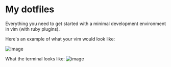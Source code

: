 # My dotfiles

Everything you need to get started with a minimal development environment in vim (with ruby plugins).

Here's an example of what your vim would look like:

![image](https://user-images.githubusercontent.com/22937651/48655970-d03ccf80-e9ec-11e8-9c3e-a4b44279f12b.png)


What the terminal looks like:
![image](https://user-images.githubusercontent.com/22937651/48655949-894eda00-e9ec-11e8-8372-579fb60c65ad.png)
